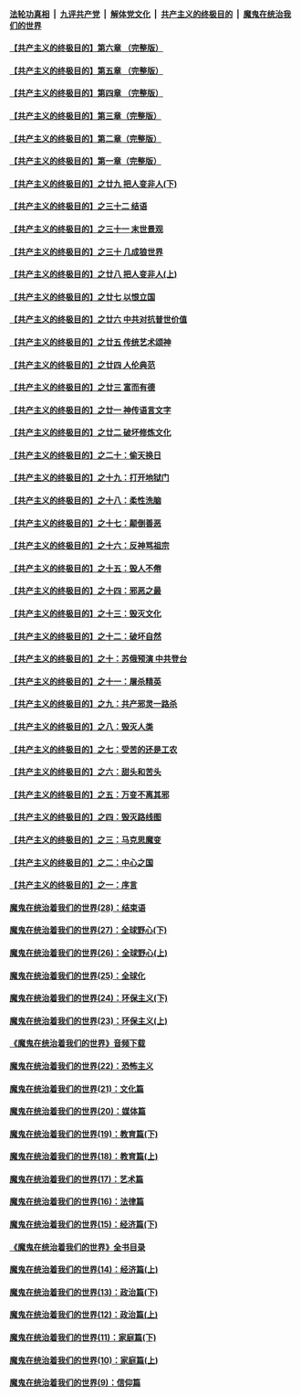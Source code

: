 ####  [法轮功真相](../../../../basic/blob/master/README.md?t=03301502) &nbsp;|&nbsp; [九评共产党](../../../../9ping.md/blob/master/README.md?t=03301502) &nbsp;|&nbsp; [解体党文化](../../../../jtdwh.md/blob/master/README.md?t=03301502)  &nbsp;|&nbsp; [共产主义的终极目的](../../../../gczydzjmd.md/blob/master/README.md?t=03301502) &nbsp;|&nbsp; [魔鬼在统治我们的世界](../../../../mgztzwmdsj.md/blob/master/README.md?t=03301502) 

#### [【共产主义的终极目的】第六章 （完整版）](../pages/nsc422/n11428913.md?t=03301502) 

#### [【共产主义的终极目的】第五章 （完整版）](../pages/nsc422/n11428912.md?t=03301502) 

#### [【共产主义的终极目的】第四章 （完整版）](../pages/nsc422/n11428907.md?t=03301502) 

#### [【共产主义的终极目的】第三章（完整版）](../pages/nsc422/n11428848.md?t=03301502) 

#### [【共产主义的终极目的】第二章（完整版）](../pages/nsc422/n11428831.md?t=03301502) 

#### [【共产主义的终极目的】第一章（完整版）](../pages/nsc422/n11417651.md?t=03301502) 

#### [【共产主义的终极目的】之廿九 把人变非人(下)](../pages/nsc422/n11344140.md?t=03301502) 

#### [【共产主义的终极目的】之三十二 结语](../pages/nsc422/n11360535.md?t=03301502) 

#### [【共产主义的终极目的】之三十一 末世景观](../pages/nsc422/n11351129.md?t=03301502) 

#### [【共产主义的终极目的】之三十 几成狼世界](../pages/nsc422/n11348280.md?t=03301502) 

#### [【共产主义的终极目的】之廿八 把人变非人(上)](../pages/nsc422/n11340492.md?t=03301502) 

#### [【共产主义的终极目的】之廿七 以恨立国](../pages/nsc422/n11336944.md?t=03301502) 

#### [【共产主义的终极目的】之廿六 中共对抗普世价值](../pages/nsc422/n11324785.md?t=03301502) 

#### [【共产主义的终极目的】之廿五 传统艺术颂神](../pages/nsc422/n11296396.md?t=03301502) 

#### [【共产主义的终极目的】之廿四 人伦典范](../pages/nsc422/n11296397.md?t=03301502) 

#### [【共产主义的终极目的】之廿三 富而有德](../pages/nsc422/n11283598.md?t=03301502) 

#### [【共产主义的终极目的】之廿一 神传语言文字](../pages/nsc422/n11263265.md?t=03301502) 

#### [【共产主义的终极目的】之廿二 破坏修炼文化](../pages/nsc422/n11245728.md?t=03301502) 

#### [【共产主义的终极目的】之二十：偷天换日](../pages/nsc422/n11238846.md?t=03301502) 

#### [【共产主义的终极目的】之十九：打开地狱门](../pages/nsc422/n11206376.md?t=03301502) 

#### [【共产主义的终极目的】之十八：柔性洗脑](../pages/nsc422/n11199994.md?t=03301502) 

#### [【共产主义的终极目的】之十七：颠倒善恶](../pages/nsc422/n11179782.md?t=03301502) 

#### [【共产主义的终极目的】之十六：反神骂祖宗](../pages/nsc422/n11166798.md?t=03301502) 

#### [【共产主义的终极目的】之十五：毁人不倦](../pages/nsc422/n11166792.md?t=03301502) 

#### [【共产主义的终极目的】之十四：邪恶之最](../pages/nsc422/n11150249.md?t=03301502) 

#### [【共产主义的终极目的】之十三：毁灭文化](../pages/nsc422/n11135227.md?t=03301502) 

#### [【共产主义的终极目的】之十二：破坏自然](../pages/nsc422/n11135214.md?t=03301502) 

#### [【共产主义的终极目的】之十：苏俄预演 中共登台](../pages/nsc422/n11118424.md?t=03301502) 

#### [【共产主义的终极目的】之十一：屠杀精英](../pages/nsc422/n11118442.md?t=03301502) 

#### [【共产主义的终极目的】之九：共产邪灵一路杀](../pages/nsc422/n11114139.md?t=03301502) 

#### [【共产主义的终极目的】之八：毁灭人类](../pages/nsc422/n11108503.md?t=03301502) 

#### [【共产主义的终极目的】之七：受苦的还是工农](../pages/nsc422/n11101809.md?t=03301502) 

#### [【共产主义的终极目的】之六：甜头和苦头](../pages/nsc422/n11096971.md?t=03301502) 

#### [【共产主义的终极目的】之五：万变不离其邪](../pages/nsc422/n11091285.md?t=03301502) 

#### [【共产主义的终极目的】之四：毁灭路线图](../pages/nsc422/n11086284.md?t=03301502) 

#### [【共产主义的终极目的】之三：马克思魔变](../pages/nsc422/n11061941.md?t=03301502) 

#### [【共产主义的终极目的】之二：中心之国](../pages/nsc422/n11047728.md?t=03301502) 

#### [【共产主义的终极目的】之一：序言](../pages/nsc422/n11086077.md?t=03301502) 

#### [魔鬼在统治着我们的世界(28)：结束语](../pages/nsc422/n10936246.md?t=03301502) 

#### [魔鬼在统治着我们的世界(27)：全球野心(下)](../pages/nsc422/n10928319.md?t=03301502) 

#### [魔鬼在统治着我们的世界(26)：全球野心(上)](../pages/nsc422/n10900318.md?t=03301502) 

#### [魔鬼在统治着我们的世界(25)：全球化](../pages/nsc422/n10788205.md?t=03301502) 

#### [魔鬼在统治着我们的世界(24)：环保主义(下)](../pages/nsc422/n10695307.md?t=03301502) 

#### [魔鬼在统治着我们的世界(23)：环保主义(上)](../pages/nsc422/n10688613.md?t=03301502) 

#### [《魔鬼在统治着我们的世界》音频下载](../pages/nsc422/n10635553.md?t=03301502) 

#### [魔鬼在统治着我们的世界(22)：恐怖主义](../pages/nsc422/n10614727.md?t=03301502) 

#### [魔鬼在统治着我们的世界(21)：文化篇](../pages/nsc422/n10597706.md?t=03301502) 

#### [魔鬼在统治着我们的世界(20)：媒体篇](../pages/nsc422/n10586579.md?t=03301502) 

#### [魔鬼在统治着我们的世界(19)：教育篇(下)](../pages/nsc422/n10564808.md?t=03301502) 

#### [魔鬼在统治着我们的世界(18)：教育篇(上)](../pages/nsc422/n10526970.md?t=03301502) 

#### [魔鬼在统治着我们的世界(17)：艺术篇](../pages/nsc422/n10499093.md?t=03301502) 

#### [魔鬼在统治着我们的世界(16)：法律篇](../pages/nsc422/n10485969.md?t=03301502) 

#### [魔鬼在统治着我们的世界(15)：经济篇(下)](../pages/nsc422/n10469975.md?t=03301502) 

#### [《魔鬼在统治着我们的世界》全书目录](../pages/nsc422/n10464261.md?t=03301502) 

#### [魔鬼在统治着我们的世界(14)：经济篇(上)](../pages/nsc422/n10457370.md?t=03301502) 

#### [魔鬼在统治着我们的世界(13)：政治篇(下)](../pages/nsc422/n10448270.md?t=03301502) 

#### [魔鬼在统治着我们的世界(12)：政治篇(上)](../pages/nsc422/n10444576.md?t=03301502) 

#### [魔鬼在统治着我们的世界(11)：家庭篇(下)](../pages/nsc422/n10440961.md?t=03301502) 

#### [魔鬼在统治着我们的世界(10)：家庭篇(上)](../pages/nsc422/n10435448.md?t=03301502) 

#### [魔鬼在统治着我们的世界(9)：信仰篇](../pages/nsc422/n10432159.md?t=03301502) 

